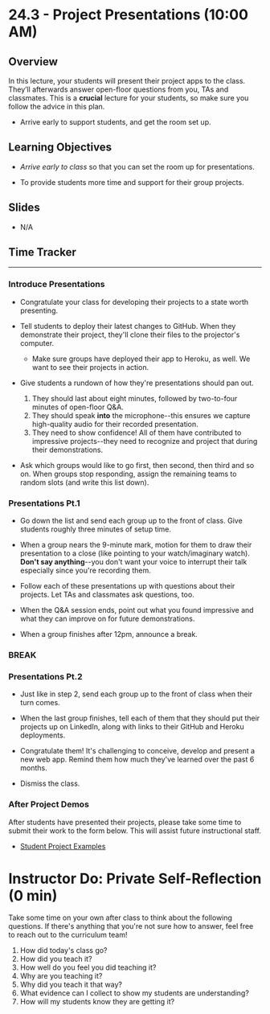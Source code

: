 # 24.3 - Project Presentations (10:00 AM)

## Overview

In this lecture, your students will present their project apps to the class. They’ll afterwards answer open-floor questions from you, TAs and classmates. This is a **crucial** lecture for your students, so make sure you follow the advice in this plan.

- Arrive early to support students, and get the room set up.

## Learning Objectives

- _Arrive early to class_ so that you can set the room up for presentations.

- To provide students more time and support for their group projects.

## Slides

- N/A

## Time Tracker

---

### Introduce Presentations

- Congratulate your class for developing their projects to a state worth presenting.

- Tell students to deploy their latest changes to GitHub. When they demonstrate their project, they'll clone their files to the projector's computer.

  - Make sure groups have deployed their app to Heroku, as well. We want to see their projects in action.

- Give students a rundown of how they're presentations should pan out.

  1. They should last about eight minutes, followed by two-to-four minutes of open-floor Q&A.
  2. They should speak **into** the microphone--this ensures we capture high-quality audio for their recorded presentation.
  3. They need to show confidence! All of them have contributed to impressive projects--they need to recognize and project that during their demonstrations.

- Ask which groups would like to go first, then second, then third and so on. When groups stop responding, assign the remaining teams to random slots (and write this list down).

### Presentations Pt.1

- Go down the list and send each group up to the front of class. Give students roughly three minutes of setup time.

- When a group nears the 9-minute mark, motion for them to draw their presentation to a close (like pointing to your watch/imaginary watch). **Don't say anything**--you don't want your voice to interrupt their talk especially since you're recording them.

- Follow each of these presentations up with questions about their projects. Let TAs and classmates ask questions, too.

- When the Q&A session ends, point out what you found impressive and what they can improve on for future demonstrations.

- When a group finishes after 12pm, announce a break.

### BREAK

### Presentations Pt.2

- Just like in step 2, send each group up to the front of class when their turn comes.

- When the last group finishes, tell each of them that they should put their projects up on LinkedIn, along with links to their GitHub and Heroku deployments.

- Congratulate them! It's challenging to conceive, develop and present a new web app. Remind them how much they've learned over the past 6 months.

- Dismiss the class.

### After Project Demos

After students have presented their projects, please take some time to submit their work to the form below. This will assist future instructional staff.

- [Student Project Examples](https://goo.gl/forms/d82FCYMGeRcrxruQ2)

# Instructor Do: Private Self-Reflection (0 min)

Take some time on your own after class to think about the following questions. If there's anything that you're not sure how to answer, feel free to reach out to the curriculum team!

1. How did today's class go?
2. How did you teach it?
3. How well do you feel you did teaching it?
4. Why are you teaching it?
5. Why did you teach it that way?
6. What evidence can I collect to show my students are understanding?
7. How will my students know they are getting it?
